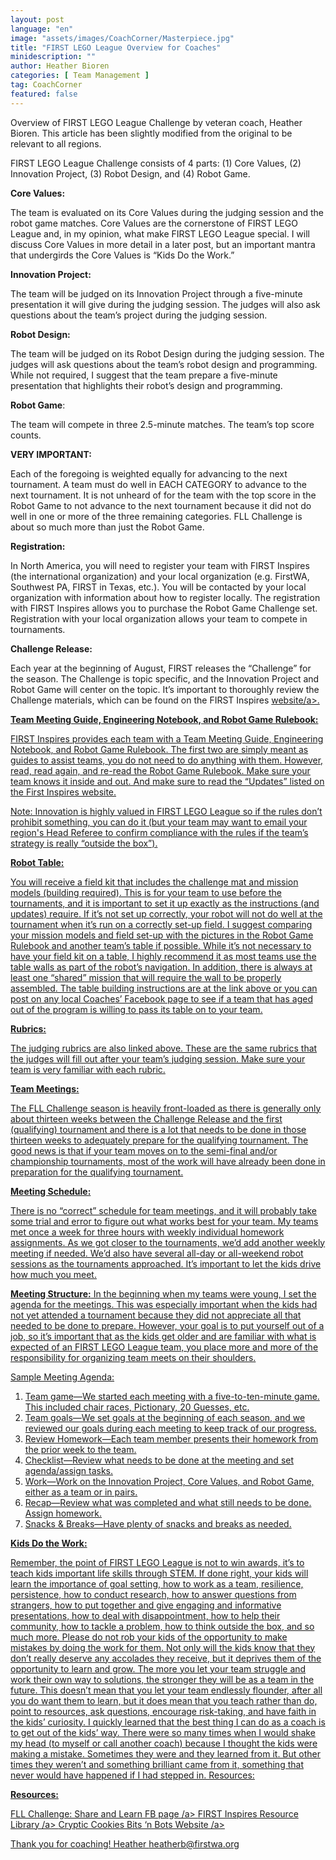 ```yaml
---
layout: post
language: "en"
image: "assets/images/CoachCorner/Masterpiece.jpg"
title: "FIRST LEGO League Overview for Coaches"
minidescription: ""
author: Heather Bioren
categories: [ Team Management ]
tag: CoachCorner
featured: false
---
```

Overview of FIRST LEGO League Challenge by veteran coach, Heather Bioren. This article has been slightly modified from the original to be relevant to all regions.

FIRST LEGO League Challenge consists of 4 parts: (1) Core Values, (2) Innovation Project, (3) Robot Design, and (4) Robot Game.

**Core Values:**

The team is evaluated on its Core Values during the judging session and the robot game matches. Core Values are the cornerstone of FIRST LEGO League and, in my opinion, what make FIRST LEGO League special. I will discuss Core Values in more detail in a later post, but an important mantra that undergirds the Core Values is “Kids Do the Work.”

**Innovation Project:**

The team will be judged on its Innovation Project through a five-minute presentation it will give during the judging session. The judges will also ask questions about the team’s project during the judging session.

**Robot Design:**

The team will be judged on its Robot Design during the judging 	session. The judges will ask questions about the team’s robot design and programming. While not required, I suggest that the team prepare a five-minute presentation that highlights their robot’s design and programming.

**Robot Game**:

The team will compete in three 2.5-minute matches. The team’s top score counts.

**VERY IMPORTANT:**

Each of the foregoing is weighted equally for advancing to the next tournament. A team must do well in EACH CATEGORY to advance to the next tournament. It is not unheard of for the team with the top score in the Robot Game to not advance to the next tournament because it did not do well in one or more of the three remaining categories. FLL Challenge is about so much more than just the Robot Game.

**Registration:**

In North America, you will need to register your team with FIRST Inspires (the international organization) and your local organization (e.g. FirstWA, Southwest PA, FIRST in Texas, etc.). You will be contacted by your local organization with information about how to register locally. The registration with FIRST Inspires allows you to purchase the Robot Game Challenge set. Registration with your local organization allows your team to compete in tournaments.

**Challenge Release:**

Each year at the beginning of August, FIRST releases the “Challenge” for the season. The Challenge is topic specific, and the Innovation Project and Robot Game will center on the topic. It’s important to thoroughly review the Challenge materials, which can be found on the FIRST Inspires <a href="https://www.firstinspires.org/resource-library/fll/challenge/challenge-and-resources?utm_source=first-inspires&utm_medium=fll-game-season&utm_campaign=flc-registration-022">website/a>.

**Team Meeting Guide, Engineering Notebook, and Robot Game Rulebook:**

FIRST Inspires provides each team with a Team Meeting Guide, Engineering Notebook, and Robot Game Rulebook. The first two are simply meant as guides to assist teams, you do not need to do anything with them. However, read, read again, and re-read the Robot Game Rulebook. Make sure your team knows it inside and out. And make sure to read the “Updates” listed on the First Inspires website.

Note: Innovation is highly valued in FIRST LEGO League so if the rules don’t prohibit something, you can do it (but your team may want to email your region's Head Referee to confirm compliance with the rules if the team’s strategy is really “outside the box”).

**Robot Table:**

You will receive a field kit that includes the challenge mat and mission models (building required). This is for your team to use before the tournaments, and it is important to set it up exactly as the instructions (and updates) require. If it’s not set up correctly, your robot will not do well at the tournament when it’s run on a correctly set-up field. I suggest comparing your mission models and field set-up with the pictures in the Robot Game Rulebook and another team’s table if possible. While it’s not necessary to have your field kit on a table, I highly recommend it as most teams use the table walls as part of the robot’s navigation. In addition, there is always at least one “shared” mission that will require the wall to be properly assembled. The table building instructions are at the link above or you can post on any local Coaches’ Facebook page to see if a team that has aged out of the program is willing to pass its table on to your team.

**Rubrics:**

The judging rubrics are also linked above. These are the same rubrics that the judges will fill out after your team’s judging session. Make sure your team is very familiar with each rubric.

**Team Meetings:**

The FLL Challenge season is heavily front-loaded as there is generally only about thirteen weeks between the Challenge Release and the first (qualifying) tournament and there is a lot that needs to be done in those thirteen weeks to adequately prepare for the qualifying tournament. The good news is that if your team moves on to the semi-final and/or championship tournaments, most of the work will have already been done in preparation for the qualifying tournament.

**Meeting Schedule:**

There is no “correct” schedule for team meetings, and it will probably take some trial and error to figure out what works best for your team. My teams met once a week for three hours with weekly individual homework assignments. As we got closer to the tournaments, we’d add another weekly     meeting if needed. We’d also have several all-day or all-weekend robot sessions as the tournaments approached. It’s important to let the kids drive how much you meet.

**Meeting Structure:** In the beginning when my teams were young, I set the agenda for the meetings. This was especially important when the kids had not yet attended a tournament because they did not appreciate all that needed to be done to prepare. However, your goal is to put yourself out of a job, so it’s important that as the kids get older and are familiar with what is expected of an FIRST LEGO League team, you place more and more of the responsibility for organizing team meets on their shoulders.

Sample Meeting Agenda:
1. Team game—We started each meeting with a five-to-ten-minute game. This included chair races, Pictionary, 20 Guesses, etc.
2. Team goals—We set goals at the beginning of each season, and we reviewed our goals during each meeting to keep track of our progress.
3. Review Homework—Each team member presents their homework from	the prior week to the team.
4. Checklist—Review what needs to be done at the meeting and set agenda/assign tasks.
5. Work—Work on the Innovation Project, Core Values, and Robot Game, either as a team or in pairs.
6. Recap—Review what was completed and what still needs to be done. Assign homework.
7. Snacks & Breaks—Have plenty of snacks and breaks as needed.  	        	

**Kids Do the Work:**

Remember, the point of FIRST LEGO League is not to win awards, it’s to teach kids important life skills through STEM. If done right, your kids will learn the importance of goal setting, how to work as a team, resilience, persistence, how to conduct research, how to answer questions from strangers, how to put together and give engaging and informative presentations, how to deal with disappointment, how to help their community, how to tackle a problem, how to think outside the box, and so much more.
Please do not rob your kids of the opportunity to make mistakes by doing the work for them. Not only will the kids know that they don’t really deserve any accolades they receive, but it deprives them of the opportunity to learn and grow. The more you let your team struggle and work their own way to solutions, the stronger they will be as a team in the future. This doesn’t mean that you let your team endlessly flounder, after all you do want them to learn, but it does mean that you teach rather than do, point to resources, ask questions, encourage risk-taking, and have faith in the kids’ curiosity.
I quickly learned that the best thing I can do as a coach is to get out of the kids’ way. There were so many times when I would shake my head (to myself or call another coach) because I thought the kids were making a mistake. Sometimes they were and they learned from it. But other times they weren’t and something brilliant came from it, something that never would have happened if I had stepped in.
Resources:

**Resources:**

<a href="https://www.facebook.com/groups/FLLShareandLearn">FLL Challenge: Share and Learn FB page /a>
<a href="https://www.firstinspires.org/resource-library">FIRST Inspires Resource Library /a>
<a href="https://crypticcookies.weebly.com/">Cryptic Cookies Bits ‘n Bots Website /a>

Thank you for coaching!
Heather
heatherb@firstwa.org
